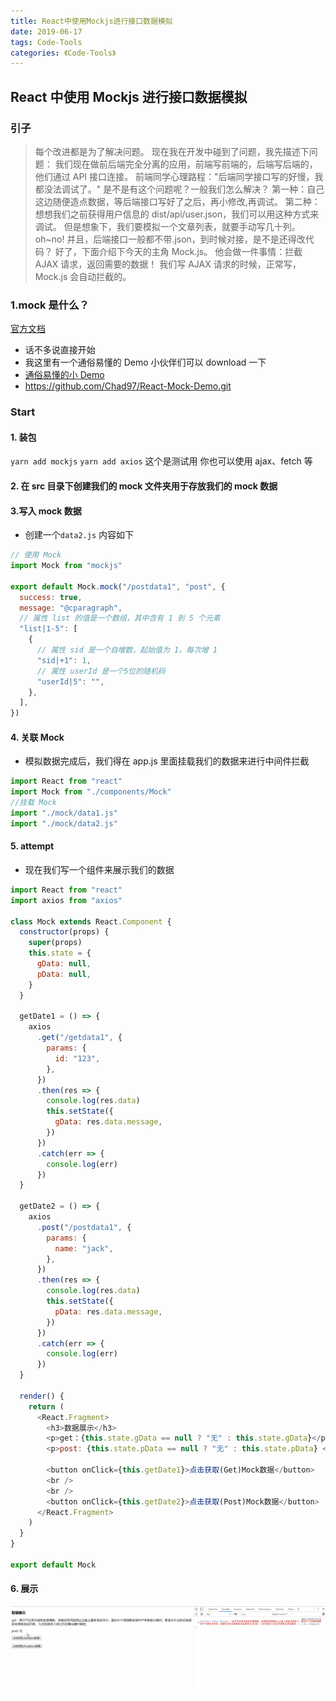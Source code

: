 ```yaml
---
title: React中使用Mockjs进行接口数据模拟
date: 2019-06-17
tags: Code-Tools
categories: 《Code-Tools》
---
```


## React 中使用 Mockjs 进行接口数据模拟

### 引子

> 每个改进都是为了解决问题。
> 现在我在开发中碰到了问题，我先描述下问题：
> 我们现在做前后端完全分离的应用，前端写前端的，后端写后端的，他们通过 API 接口连接。
> 前端同学心理路程："后端同学接口写的好慢，我都没法调试了。"
> 是不是有这个问题呢？一般我们怎么解决？
> 第一种：自己这边随便造点数据，等后端接口写好了之后，再小修改,再调试。
> 第二种：想想我们之前获得用户信息的 dist/api/user.json，我们可以用这种方式来调试。
> 但是想象下，我们要模拟一个文章列表，就要手动写几十列。oh~no!
> 并且，后端接口一般都不带.json，到时候对接，是不是还得改代码？
> 好了，下面介绍下今天的主角 Mock.js。
> 他会做一件事情：拦截 AJAX 请求，返回需要的数据！
> 我们写 AJAX 请求的时候，正常写，Mock.js 会自动拦截的。

### 1.mock 是什么？

[官方文档](http://mockjs.com/)

- 话不多说直接开始
- 我这里有一个通俗易懂的 Demo 小伙伴们可以 download 一下
- [通俗易懂的小 Demo](https://github.com/Chad97/React-Mock-Demo.git)
- https://github.com/Chad97/React-Mock-Demo.git

### Start

#### 1. 装包

`yarn add mockjs`
`yarn add axios` 这个是测试用 你也可以使用 ajax、fetch 等

#### 2. 在 src 目录下创建我们的 mock 文件夹用于存放我们的 mock 数据

#### 3.写入 mock 数据

- 创建一个`data2.js` 内容如下

```js
// 使用 Mock
import Mock from "mockjs"

export default Mock.mock("/postdata1", "post", {
  success: true,
  message: "@cparagraph",
  // 属性 list 的值是一个数组，其中含有 1 到 5 个元素
  "list|1-5": [
    {
      // 属性 sid 是一个自增数，起始值为 1，每次增 1
      "sid|+1": 1,
      // 属性 userId 是一个5位的随机码
      "userId|5": "",
    },
  ],
})
```

#### 4. 关联 Mock

- 模拟数据完成后，我们得在 app.js 里面挂载我们的数据来进行中间件拦截

```js
import React from "react"
import Mock from "./components/Mock"
//挂载 Mock
import "./mock/data1.js"
import "./mock/data2.js"
```

#### 5. attempt

- 现在我们写一个组件来展示我们的数据

```js
import React from "react"
import axios from "axios"

class Mock extends React.Component {
  constructor(props) {
    super(props)
    this.state = {
      gData: null,
      pData: null,
    }
  }

  getDate1 = () => {
    axios
      .get("/getdata1", {
        params: {
          id: "123",
        },
      })
      .then(res => {
        console.log(res.data)
        this.setState({
          gData: res.data.message,
        })
      })
      .catch(err => {
        console.log(err)
      })
  }

  getDate2 = () => {
    axios
      .post("/postdata1", {
        params: {
          name: "jack",
        },
      })
      .then(res => {
        console.log(res.data)
        this.setState({
          pData: res.data.message,
        })
      })
      .catch(err => {
        console.log(err)
      })
  }

  render() {
    return (
      <React.Fragment>
        <h3>数据展示</h3>
        <p>get：{this.state.gData == null ? "无" : this.state.gData}</p>
        <p>post: {this.state.pData == null ? "无" : this.state.pData} </p>

        <button onClick={this.getDate1}>点击获取(Get)Mock数据</button>
        <br />
        <br />
        <button onClick={this.getDate2}>点击获取(Post)Mock数据</button>
      </React.Fragment>
    )
  }
}

export default Mock
```

#### 6. 展示

![Mockjs](./React中使用Mockjs进行接口数据模拟/morkGif.gif)
